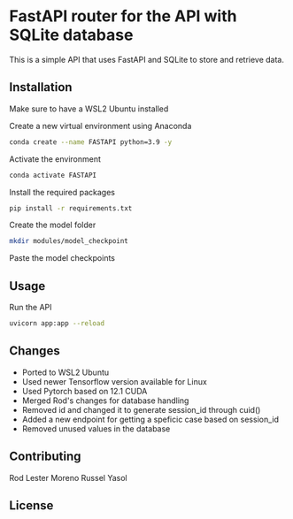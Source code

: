 # FastAPI router for the API with SQLite database

This is a simple API that uses FastAPI and SQLite to store and retrieve data.



## Installation

Make sure to have a WSL2 Ubuntu installed 

Create a new virtual environment using Anaconda

```bash
conda create --name FASTAPI python=3.9 -y
```


Activate the environment

```bash
conda activate FASTAPI
```


Install the required packages

```bash
pip install -r requirements.txt
```


Create the model folder
    
```bash
mkdir modules/model_checkpoint
```

Paste the model checkpoints



## Usage

Run the API

```bash
uvicorn app:app --reload
```



## Changes

- Ported to WSL2 Ubuntu
- Used newer Tensorflow version available for Linux
- Used Pytorch based on 12.1 CUDA
- Merged Rod's changes for database handling
- Removed id and changed it to generate session_id through cuid()
- Added a new endpoint for getting a speficic case based on session_id
- Removed unused values in the database



## Contributing

Rod Lester Moreno
Russel Yasol

## License
